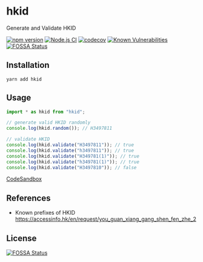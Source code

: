 # hkid

Generate and Validate HKID

[![npm version](https://badge.fury.io/js/hkid.svg)](https://badge.fury.io/js/hkid)
[![Node.js CI](https://github.com/tsekityam/hkid/actions/workflows/test.yml/badge.svg)](https://github.com/tsekityam/hkid/actions/workflows/test.yml)
[![codecov](https://codecov.io/gh/tsekityam/hkid/branch/main/graph/badge.svg?token=34ZuXbF3md)](https://codecov.io/gh/tsekityam/hkid)
[![Known Vulnerabilities](https://snyk.io/test/github/tsekityam/hkid/badge.svg)](https://snyk.io/test/github/tsekityam/hkid)
[![FOSSA Status](https://app.fossa.com/api/projects/git%2Bgithub.com%2Ftsekityam%2Fhkid.svg?type=shield)](https://app.fossa.com/projects/git%2Bgithub.com%2Ftsekityam%2Fhkid?ref=badge_shield)

## Installation

`yarn add hkid`

## Usage

```ts
import * as hkid from "hkid";

// generate valid HKID randomly
console.log(hkid.random()); // H3497811

// validate HKID
console.log(hkid.validate("H3497811")); // true
console.log(hkid.validate("h3497811")); // true
console.log(hkid.validate("H349781(1)")); // true
console.log(hkid.validate("h349781(1)")); // true
console.log(hkid.validate("H3497810")); // false
```

[CodeSandbox](https://codesandbox.io/s/ts-example-ch7zj)

## References

- Known prefixes of HKID
  https://accessinfo.hk/en/request/you_guan_xiang_gang_shen_fen_zhe_2

## License

[![FOSSA Status](https://app.fossa.com/api/projects/git%2Bgithub.com%2Ftsekityam%2Fhkid.svg?type=large)](https://app.fossa.com/projects/git%2Bgithub.com%2Ftsekityam%2Fhkid?ref=badge_large)
